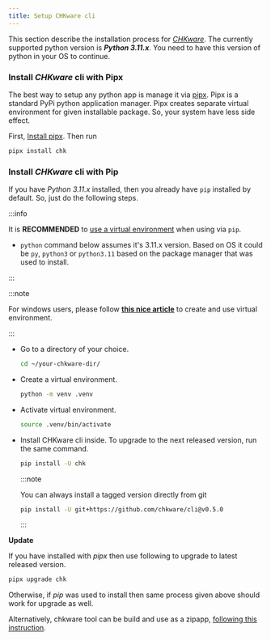 ```yaml
---
title: Setup CHKware cli
---
```


This section describe the installation process for [_CHKware_](https://github.com/chkware/cli). The currently supported python version is **_Python 3.11.x_**. You need to have this version of python in your OS to continue.

### Install _CHKware_ cli with Pipx

The best way to setup any python app is manage it via [pipx](https://pypa.github.io/pipx/). Pipx is a standard PyPi python application manager. Pipx creates separate virtual environment for given installable package. So, your system have less side effect.

First, [Install pipx](https://pypa.github.io/pipx/installation/). Then run

```bash
pipx install chk
```

### Install _CHKware_ cli with Pip

If you have _Python 3.11.x_ installed, then you already have `pip` installed by default. So, just do the following steps.

:::info

It is **RECOMMENDED** to [use a virtual environment](https://docs.python.org/3/library/venv.html#creating-virtual-environments) when using via `pip`.

- `python` command below assumes it's 3.11.x version. Based on OS it could be `py`, `python3` or `python3.11` based on the package manager that was used to install.

:::

:::note

For windows users, please follow [**this nice article**](https://realpython.com/python-virtual-environments-a-primer/) to create and use virtual environment.

:::

- Go to a directory of your choice.

  ```bash
  cd ~/your-chkware-dir/
  ```

- Create a virtual environment.

  ```bash
  python -m venv .venv
  ```

- Activate virtual environment.

  ```bash
  source .venv/bin/activate
  ```

- Install CHKware cli inside. To upgrade to the next released version, run the same command.

  ```bash
  pip install -U chk
  ```

  :::note

  You can always install a tagged version directly from git

  ```bash
  pip install -U git+https://github.com/chkware/cli@v0.5.0
  ```

  :::

**Update**

If you have installed with _pipx_ then use following to upgrade to latest released version.

```bash
pipx upgrade chk
```

Otherwise, if _pip_ was used to install then same process given above should work for upgrade as well.

Alternatively, chkware tool can be build and use as a zipapp, [following this instruction](/docs/setup/build-zipapp).
